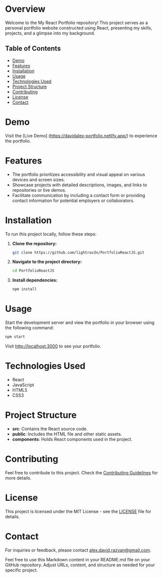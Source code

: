 # Overview

Welcome to the My React Portfolio repository! This project serves as a personal portfolio website constructed using React, presenting my skills, projects, and a glimpse into my background.

## Table of Contents

- [Demo](#demo)
- [Features](#features)
- [Installation](#installation)
- [Usage](#usage)
- [Technologies Used](#technologies-used)
- [Project Structure](#project-structure)
- [Contributing](#contributing)
- [License](#license)
- [Contact](#contact)

# Demo

Visit the [Live Demo] (https://davidalex-portfolio.netlify.app/) to experience the portfolio.

# Features

- The portfolio prioritizes accessibility and visual appeal on various devices and screen sizes.
- Showcase projects with detailed descriptions, images, and links to repositories or live demos.
- Facilitate communication by including a contact form or providing contact information for potential employers or collaborators.

# Installation

To run this project locally, follow these steps:

1. **Clone the repository:**

    ```bash
    git clone https://github.com/lightrav3n/PortfolioReactJS.git
    ```

2. **Navigate to the project directory:**

    ```bash
    cd PortfolioReactJS
    ```

3. **Install dependencies:**

    ```bash
    npm install
    ```

# Usage

Start the development server and view the portfolio in your browser using the following command:

```bash
npm start
```
Visit [http://localhost:3000](http://localhost:3000) to see your portfolio.

# Technologies Used

- React
- JavaScript
- HTML5
- CSS3

# Project Structure

- **src**: Contains the React source code.
- **public**: Includes the HTML file and other static assets.
- **components**: Holds React components used in the project.

# Contributing

Feel free to contribute to this project. Check the [Contributing Guidelines](CONTRIBUTING.md) for more details.

# License

This project is licensed under the MIT License - see the [LICENSE](LICENSE) file for details.

# Contact

For inquiries or feedback, please contact alex.david.razvan@gmail.com.


Feel free to use this Markdown content in your README.md file on your GitHub repository. Adjust URLs, content, and structure as needed for your specific project.

